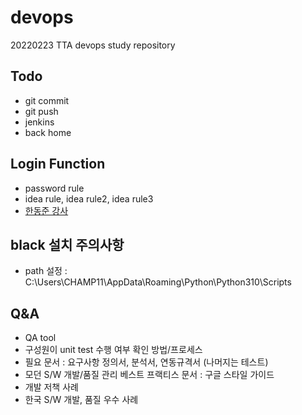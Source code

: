 # devops
20220223 TTA devops study repository

## Todo
- git commit
- git push
- jenkins
- back home

## Login Function
- password rule
- idea rule, idea rule2, idea rule3
- [한동준 강사](https://github.com/DongJoonHan/devops0223)


## black 설치 주의사항
- path 설정 : C:\Users\CHAMP11\AppData\Roaming\Python\Python310\Scripts

## Q&A
- QA tool
- 구성원이 unit test 수행 여부 확인 방법/프로세스
- 필요 문서 : 요구사항 정의서, 분석서, 연동규격서 (나머지는 테스트)
- 모던 S/W 개발/품질 관리 베스트 프랙티스 문서 : 구글 스타일 가이드
- 개발 저책 사례
- 한국 S/W 개발, 품질 우수 사례
